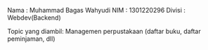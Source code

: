 Nama :  Muhammad Bagas Wahyudi
NIM  :  1301220296 
Divisi : Webdev(Backend)

Topic yang diambil:
Managemen perpustakaan (daftar buku, daftar peminjaman, dll)
